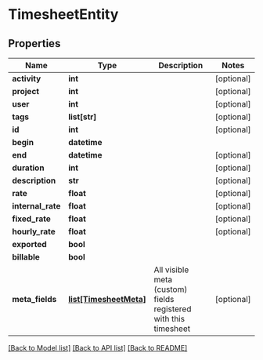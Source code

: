 # TimesheetEntity

## Properties
Name | Type | Description | Notes
------------ | ------------- | ------------- | -------------
**activity** | **int** |  | [optional] 
**project** | **int** |  | [optional] 
**user** | **int** |  | [optional] 
**tags** | **list[str]** |  | [optional] 
**id** | **int** |  | [optional] 
**begin** | **datetime** |  | 
**end** | **datetime** |  | [optional] 
**duration** | **int** |  | [optional] 
**description** | **str** |  | [optional] 
**rate** | **float** |  | [optional] 
**internal_rate** | **float** |  | [optional] 
**fixed_rate** | **float** |  | [optional] 
**hourly_rate** | **float** |  | [optional] 
**exported** | **bool** |  | 
**billable** | **bool** |  | 
**meta_fields** | [**list[TimesheetMeta]**](TimesheetMeta.md) | All visible meta (custom) fields registered with this timesheet | [optional] 

[[Back to Model list]](../README.md#documentation-for-models) [[Back to API list]](../README.md#documentation-for-api-endpoints) [[Back to README]](../README.md)

